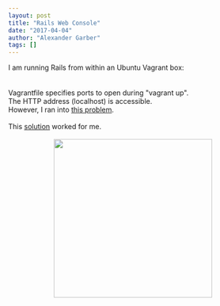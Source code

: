 ```yaml
---
layout: post
title: "Rails Web Console"
date: "2017-04-04"
author: "Alexander Garber"
tags: []
---
```


<div dir="ltr" style="text-align: left;" trbidi="on">I am running Rails from within an Ubuntu Vagrant box:<div>
<br>
            <div><br></div>
            <div>Vagrantfile specifies ports to open during "vagrant up".</div>
            <div>The HTTP address (localhost) is accessible.</div>
            <div>However, I ran into <a href="https://stackoverflow.com/questions/29417328/how-to-disable-cannot-render-console-from-on-rails" target="_blank">this problem</a>.</div>
            <div><br></div>
            <div>This <a href="https://richonrails.com/articles/the-rails-web-console" target="_blank">solution</a> worked for me.</div>
            <div><br></div>
            <div class="separator" style="clear: both; text-align: center;"><a href="https://thinkster.io/assets/homepage/rails-9b13de39de9d2eed10a2418734ee1e584cdc9634c04206af1c2bfcc8b0d0e3d5.png" imageanchor="1" style="margin-left: 1em; margin-right: 1em;"><img border="0" height="320" src="https://thinkster.io/assets/homepage/rails-9b13de39de9d2eed10a2418734ee1e584cdc9634c04206af1c2bfcc8b0d0e3d5.png" width="320"></a></div>
            <div><br></div>
          </div>
        </div>